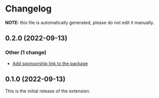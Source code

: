 # Changelog

**NOTE:** this file is automatically generated, please do not edit it manually.

<!-- new section -->

## 0.2.0 (2022-09-13)

### Other (1 change)

- [Add sponsorship link to the package](https://gitlab.com/inko-lang/vscode/-/commit/1a2b1c88ab0af2112acdde8fe0b26867d4cf46d1)

## 0.1.0 (2022-09-13)

This is the initial release of the extension.
